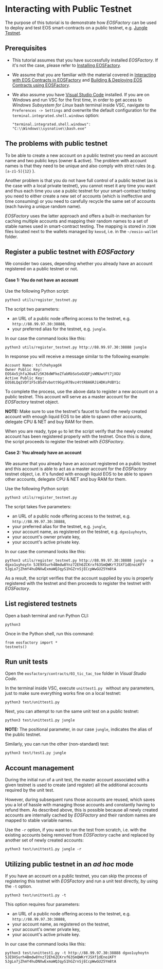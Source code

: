 # Interacting with Public Testnet

The purpose of this tutorial is to demonstrate how *EOSFactory* can be used to deploy and test EOS smart-contracts on a public testnet, e.g. [Jungle Testnet](http://dev.cryptolions.io/).

## Prerequisites

- This tutorial assumes that you have successfully installed *EOSFactory*. If it's not the case, please refer to [Installing EOSFactory](01.InstallingEOSFactory.html).

- We assume that you are familiar with the material covered in [Interacting with EOS Contracts in EOSFactory](02.InteractingWithEOSContractsInEOSFactory.html) and [Building & Deploying EOS Contracts using EOSFactory](03.BuildingAndDeployingEOSContractsInEOSFactory.html).

- We also assume you have [Visual Studio Code](https://code.visualstudio.com/) installed. If you are on Windows and run VSC for the first time, in order to get access to *Windows Subsystem for Linux* bash terminal inside VSC, navigate to `Preferences -> Settings` and overwrite the default configuration for the `terminal.integrated.shell.windows` option:

  ```
  "terminal.integrated.shell.windows": "C:\\Windows\\sysnative\\bash.exe"
  ```


## The problems with public testnet

To be able to create a new account on a public testnet you need an account name and two public keys (owner & active). The problem with account names is that they need to be unique and also comply with strict rules (e.g. `[a-z1-5]{12}` ).

Another problem is that you do not have full control of a public testnet (as is the case with a local private testnet), you cannot reset it any time you want and thus each time you use a public testnet for your smart-contract testing you need to either create a new set of accounts (which is ineffective and time consuming) or you need to carefully recycle the same set of accounts (each having a unique random name).

*EOSFactory* uses the latter approach and offers a built-in mechanism for caching multiple accounts and mapping their random names to a set of stable names used in smart-contract testing. The mapping is stored in `JSON` files located next to the wallets managed by `keosd`, i.e. in the `~/eosio-wallet` folder.

## Register a public testnet with *EOSFactory* 

We consider two cases, depending whether you already have an account registered on a public testnet or not.

#### Case 1: You do not have an account

Use the following Python script:

```
python3 utils/register_testnet.py
```

The script two parameters:

- an URL of a public node offering access to the testnet, e.g. `http://88.99.97.30:38888`,
- your preferred alias for the testnet, e.g. `jungle`.

In our case the command looks like this:

```
python3 utils/register_testnet.py http://88.99.97.30:38888 jungle
```

In response you will receive a message similar to the following example:

```
Account Name: tcfchehyagd4
Owner Public Key: EOS4x5jhfaJ6vA7z5K36dWFkeZfabRbSoSoGUQFjvWNUwtFt7jXGU
Active Public Key: EOS8LQq1VDf1F5cBSdYvbott9GgsR7Bvz4ttR8A6RJiHDKsPdBY1c
```

To complete the process, use the above data to register a new account on a public testnet. This account will serve as a master account for the *EOSFactory* testnet object.

**NOTE:** Make sure to use the testnet's faucet to fund the newly created account with enough liquid EOS to be able to spawn other accounts, delegate CPU & NET and buy RAM for them.

When you are ready, type `go` to let the script verify that the newly created account has been registered properly with the testnet. Once this is done, the script proceeds to register the testnet with *EOSFactory*.

#### Case 2: You already have an account

We assume that you already have an account registered on a public testnet and this account is able to act as a master account for the *EOSFactory* testnet object, i.e. it's funded with enough liquid EOS to be able to spawn other accounts, delegate CPU & NET and buy RAM for them.

Use the following Python script:

```
python3 utils/register_testnet.py
```

The script takes five parameters:

- an URL of a public node offering access to the testnet, e.g. `http://88.99.97.30:38888`,
- your preferred alias for the testnet, e.g. `jungle`,
- your account name, as registered on the testnet, e.g. `dgxo1uyhoytn`,
- your account's owner private key,
- your account's active private key.

In our case the command looks like this:

```
python3 utils/register_testnet.py http://88.99.97.30:38888 jungle -a dgxo1uyhoytn 5JE9XSurh4Bmdw8Ynz72Eh6ZCKrxf63SmQWKrYJSXf1dEnoiKFY 5JgLo7jZhmY4huDNXwExmaWQJqyS1hGZrnSjECcpWwGU25Ym8tA
```

As a result, the script verifies that the account supplied by you is properly registered with the testnet and then proceeds to register the testnet with *EOSFactory*.

## List registered testnets

Open a bash terminal and run Python CLI:

```
python3
```

Once in the Python shell, run this command:

```
from eosfactory import *
testnets()
```

## Run unit tests

Open the `eosfactory/contracts/03_tic_tac_toe` folder in *Visual Studio Code*.

In the terminal inside VSC, execute `unittest1.py ` without any parameters, just to make sure everything works fine on a local testnet:

```
python3 test/unittest1.py
```

Next, you can attempt to run the same unit test on a public testnet:

```
python3 test/unittest1.py jungle
```

**NOTE:** The positional parameter, in our case `jungle`, indicates the alias of the public testnet.

Similarly, you can run the other (non-standard) test:

```
python3 test/test1.py jungle
```

## Account management

During the initial run of a unit test, the master account associated with a given testnet is used to create (and register) all the additional accounts required by the unit test.

However, during subsequent runs those accounts are reused, which saves you a lot of hassle with managing those accounts and constantly having to refund them. As described above, this is possible because all newly created accounts are internally cached by *EOSFactory* and their random names are mapped to stable variable names.

Use the `-r` option, if you want to run the test from scratch, i.e. with the existing accounts being removed from *EOSFactory* cache and replaced by another set of newly created accounts:

```
python3 test/unittest1.py jungle -r
```

## Utilizing public testnet in an *ad hoc* mode

If you have an account on a public testnet, you can skip the process of registering this testnet with *EOSFactory* and run a unit test directly, by using the `-t` option.

```
python3 test/unittest1.py -t
```

This option requires four parameters:

- an URL of a public node offering access to the testnet, e.g. `http://88.99.97.30:38888`,
- your account name, as registered on the testnet,
- your account's owner private key,
- your account's active private key.

In our case the command looks like this:

```
python3 test/unittest1.py -t http://88.99.97.30:38888 dgxo1uyhoytn 5JE9XSurh4Bmdw8Ynz72Eh6ZCKrxf63SmQWKrYJSXf1dEnoiKFY 5JgLo7jZhmY4huDNXwExmaWQJqyS1hGZrnSjECcpWwGU25Ym8tA
```

